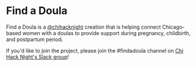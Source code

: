 # Find a Doula

Find a Doula is a [@chihacknight](https://github.com/chihacknight) creation that is helping connect Chicago-based women with a doulas to provide support during pregnancy, childbirth, and postpartum period. 

If you'd like to join the project, please join the #findadoula channel on [Chi Hack Night's Slack group](http://chihacknight.slack.com)!